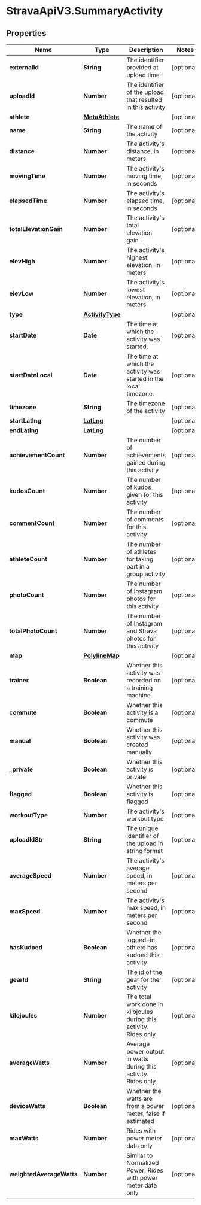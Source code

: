 # StravaApiV3.SummaryActivity

## Properties
Name | Type | Description | Notes
------------ | ------------- | ------------- | -------------
**externalId** | **String** | The identifier provided at upload time | [optional] 
**uploadId** | **Number** | The identifier of the upload that resulted in this activity | [optional] 
**athlete** | [**MetaAthlete**](MetaAthlete.md) |  | [optional] 
**name** | **String** | The name of the activity | [optional] 
**distance** | **Number** | The activity's distance, in meters | [optional] 
**movingTime** | **Number** | The activity's moving time, in seconds | [optional] 
**elapsedTime** | **Number** | The activity's elapsed time, in seconds | [optional] 
**totalElevationGain** | **Number** | The activity's total elevation gain. | [optional] 
**elevHigh** | **Number** | The activity's highest elevation, in meters | [optional] 
**elevLow** | **Number** | The activity's lowest elevation, in meters | [optional] 
**type** | [**ActivityType**](ActivityType.md) |  | [optional] 
**startDate** | **Date** | The time at which the activity was started. | [optional] 
**startDateLocal** | **Date** | The time at which the activity was started in the local timezone. | [optional] 
**timezone** | **String** | The timezone of the activity | [optional] 
**startLatlng** | [**LatLng**](LatLng.md) |  | [optional] 
**endLatlng** | [**LatLng**](LatLng.md) |  | [optional] 
**achievementCount** | **Number** | The number of achievements gained during this activity | [optional] 
**kudosCount** | **Number** | The number of kudos given for this activity | [optional] 
**commentCount** | **Number** | The number of comments for this activity | [optional] 
**athleteCount** | **Number** | The number of athletes for taking part in a group activity | [optional] 
**photoCount** | **Number** | The number of Instagram photos for this activity | [optional] 
**totalPhotoCount** | **Number** | The number of Instagram and Strava photos for this activity | [optional] 
**map** | [**PolylineMap**](PolylineMap.md) |  | [optional] 
**trainer** | **Boolean** | Whether this activity was recorded on a training machine | [optional] 
**commute** | **Boolean** | Whether this activity is a commute | [optional] 
**manual** | **Boolean** | Whether this activity was created manually | [optional] 
**_private** | **Boolean** | Whether this activity is private | [optional] 
**flagged** | **Boolean** | Whether this activity is flagged | [optional] 
**workoutType** | **Number** | The activity's workout type | [optional] 
**uploadIdStr** | **String** | The unique identifier of the upload in string format | [optional] 
**averageSpeed** | **Number** | The activity's average speed, in meters per second | [optional] 
**maxSpeed** | **Number** | The activity's max speed, in meters per second | [optional] 
**hasKudoed** | **Boolean** | Whether the logged-in athlete has kudoed this activity | [optional] 
**gearId** | **String** | The id of the gear for the activity | [optional] 
**kilojoules** | **Number** | The total work done in kilojoules during this activity. Rides only | [optional] 
**averageWatts** | **Number** | Average power output in watts during this activity. Rides only | [optional] 
**deviceWatts** | **Boolean** | Whether the watts are from a power meter, false if estimated | [optional] 
**maxWatts** | **Number** | Rides with power meter data only | [optional] 
**weightedAverageWatts** | **Number** | Similar to Normalized Power. Rides with power meter data only | [optional] 


